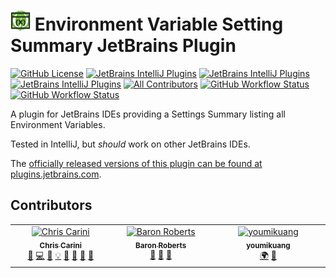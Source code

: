 # <img src="./src/main/resources/META-INF/pluginIcon.svg" width="32" /> Environment Variable Setting Summary JetBrains Plugin

[![GitHub License](https://img.shields.io/github/license/ChrisCarini/environment-variable-settings-summary-intellij-plugin?style=flat-square)](https://github.com/ChrisCarini/environment-variable-settings-summary-intellij-plugin/blob/master/LICENSE)
[![JetBrains IntelliJ Plugins](https://img.shields.io/jetbrains/plugin/v/10998-environment-variable-settings-summary?label=Latest%20Plugin%20Release&style=flat-square)](https://plugins.jetbrains.com/plugin/10998-environment-variable-settings-summary)
[![JetBrains IntelliJ Plugins](https://img.shields.io/jetbrains/plugin/r/rating/10998-environment-variable-settings-summary?style=flat-square)](https://plugins.jetbrains.com/plugin/10998-environment-variable-settings-summary)
[![JetBrains IntelliJ Plugins](https://img.shields.io/jetbrains/plugin/d/10998-environment-variable-settings-summary?style=flat-square)](https://plugins.jetbrains.com/plugin/10998-environment-variable-settings-summary)
[![All Contributors](https://img.shields.io/github/all-contributors/ChrisCarini/environment-variable-settings-summary-intellij-plugin?color=ee8449&style=flat-square)](#contributors)
[![GitHub Workflow Status](https://img.shields.io/github/actions/workflow/status/ChrisCarini/environment-variable-settings-summary-intellij-plugin/build.yml?branch=main&logo=GitHub&style=flat-square)](https://github.com/ChrisCarini/environment-variable-settings-summary-intellij-plugin/actions/workflows/build.yml)
[![GitHub Workflow Status](https://img.shields.io/github/actions/workflow/status/ChrisCarini/environment-variable-settings-summary-intellij-plugin/compatibility.yml?branch=main&label=IntelliJ%20Plugin%20Compatibility&logo=GitHub&style=flat-square)](https://github.com/ChrisCarini/environment-variable-settings-summary-intellij-plugin/actions/workflows/compatibility.yml)

<!-- Plugin description -->
A plugin for JetBrains IDEs providing a Settings Summary listing all Environment Variables.
<!-- Plugin description end -->

Tested in IntelliJ, but _should_ work on other JetBrains IDEs.

The [officially released versions of this plugin can be found at plugins.jetbrains.com](https://plugins.jetbrains.com/plugin/10998-environment-variable-settings-summary/).

## Contributors

<!-- ALL-CONTRIBUTORS-LIST:START - Do not remove or modify this section -->
<!-- prettier-ignore-start -->
<!-- markdownlint-disable -->
<table>
  <tbody>
    <tr>
      <td align="center" valign="top" width="14.28%"><a href="https://github.com/ChrisCarini"><img src="https://avatars.githubusercontent.com/u/6374067?v=4?s=100" width="100px;" alt="Chris Carini"/><br /><sub><b>Chris Carini</b></sub></a><br /><a href="#bug-ChrisCarini" title="Bug reports">🐛</a> <a href="#code-ChrisCarini" title="Code">💻</a> <a href="#doc-ChrisCarini" title="Documentation">📖</a> <a href="#example-ChrisCarini" title="Examples">💡</a> <a href="#ideas-ChrisCarini" title="Ideas, Planning, & Feedback">🤔</a> <a href="#maintenance-ChrisCarini" title="Maintenance">🚧</a> <a href="#question-ChrisCarini" title="Answering Questions">💬</a> <a href="#review-ChrisCarini" title="Reviewed Pull Requests">👀</a></td>
      <td align="center" valign="top" width="14.28%"><a href="https://www.cthing.com"><img src="https://avatars.githubusercontent.com/u/989635?v=4?s=100" width="100px;" alt="Baron Roberts"/><br /><sub><b>Baron Roberts</b></sub></a><br /><a href="#ideas-baron1405" title="Ideas, Planning, & Feedback">🤔</a> <a href="#maintenance-baron1405" title="Maintenance">🚧</a> <a href="#userTesting-baron1405" title="User Testing">📓</a></td>
      <td align="center" valign="top" width="14.28%"><a href="https://github.com/youmikuang"><img src="https://avatars.githubusercontent.com/u/16145443?v=4?s=100" width="100px;" alt="youmikuang"/><br /><sub><b>youmikuang</b></sub></a><br /><a href="#translation-youmikuang" title="Translation">🌍</a> <a href="#bug-youmikuang" title="Bug reports">🐛</a></td>
    </tr>
  </tbody>
</table>

<!-- markdownlint-restore -->
<!-- prettier-ignore-end -->

<!-- ALL-CONTRIBUTORS-LIST:END -->